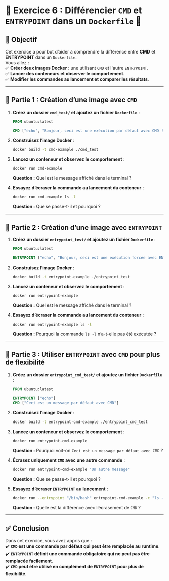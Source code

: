 # **📝 Exercice 6 : Différencier `CMD` et `ENTRYPOINT` dans un `Dockerfile` 🚀**

## **📌 Objectif**
Cet exercice a pour but d’aider à comprendre la différence entre **CMD** et **ENTRYPOINT** dans un `Dockerfile`.  
Vous allez :  
✅ **Créer deux images Docker** : une utilisant `CMD` et l'autre `ENTRYPOINT`.  
✅ **Lancer des conteneurs et observer le comportement**.  
✅ **Modifier les commandes au lancement et comparer les résultats**.  

---

## **🎯 Partie 1 : Création d’une image avec `CMD`**
1. **Créez un dossier `cmd_test/` et ajoutez un fichier `Dockerfile`** :
   ```dockerfile
   FROM ubuntu:latest

   CMD ["echo", "Bonjour, ceci est une exécution par défaut avec CMD !"]
   ```
2. **Construisez l’image Docker** :
   ```sh
   docker build -t cmd-example ./cmd_test
   ```
3. **Lancez un conteneur et observez le comportement** :
   ```sh
   docker run cmd-example
   ```
   **Question :** Quel est le message affiché dans le terminal ?

4. **Essayez d’écraser la commande au lancement du conteneur** :
   ```sh
   docker run cmd-example ls -l
   ```
   **Question :** Que se passe-t-il et pourquoi ?

---

## **🎯 Partie 2 : Création d’une image avec `ENTRYPOINT`**
1. **Créez un dossier `entrypoint_test/` et ajoutez un fichier `Dockerfile`** :
   ```dockerfile
   FROM ubuntu:latest

   ENTRYPOINT ["echo", "Bonjour, ceci est une exécution forcée avec ENTRYPOINT !"]
   ```
2. **Construisez l’image Docker** :
   ```sh
   docker build -t entrypoint-example ./entrypoint_test
   ```
3. **Lancez un conteneur et observez le comportement** :
   ```sh
   docker run entrypoint-example
   ```
   **Question :** Quel est le message affiché dans le terminal ?

4. **Essayez d’écraser la commande au lancement du conteneur** :
   ```sh
   docker run entrypoint-example ls -l
   ```
   **Question :** Pourquoi la commande `ls -l` n’a-t-elle pas été exécutée ?

---

## **🎯 Partie 3 : Utiliser `ENTRYPOINT` avec `CMD` pour plus de flexibilité**
1. **Créez un dossier `entrypoint_cmd_test/` et ajoutez un fichier `Dockerfile`** :
   ```dockerfile
   FROM ubuntu:latest

   ENTRYPOINT ["echo"]
   CMD ["Ceci est un message par défaut avec CMD"]
   ```
2. **Construisez l’image Docker** :
   ```sh
   docker build -t entrypoint-cmd-example ./entrypoint_cmd_test
   ```
3. **Lancez un conteneur et observez le comportement** :
   ```sh
   docker run entrypoint-cmd-example
   ```
   **Question :** Pourquoi voit-on `Ceci est un message par défaut avec CMD` ?

4. **Écrasez uniquement `CMD` avec une autre commande** :
   ```sh
   docker run entrypoint-cmd-example "Un autre message"
   ```
   **Question :** Que se passe-t-il et pourquoi ?

5. **Essayez d’écraser `ENTRYPOINT` au lancement** :
   ```sh
   docker run --entrypoint "/bin/bash" entrypoint-cmd-example -c "ls -l"
   ```
   **Question :** Quelle est la différence avec l’écrasement de `CMD` ?

---

## **✅ Conclusion**
Dans cet exercice, vous avez appris que :  
✔️ **`CMD` est une commande par défaut qui peut être remplacée au runtime**.  
✔️ **`ENTRYPOINT` définit une commande obligatoire qui ne peut pas être remplacée facilement**.  
✔️ **`CMD` peut être utilisé en complément de `ENTRYPOINT` pour plus de flexibilité**. 